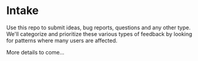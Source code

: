 Intake
======

Use this repo to submit ideas, bug reports, questions and any other type. We'll categorize
and prioritize these various types of feedback by looking for patterns where many users
are affected.

More details to come...
